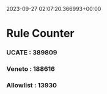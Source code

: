 2023-09-27 02:07:20.366993+00:00
# Rule Counter 
 ### UCATE : 389809

 ### Veneto : 188616

 ### Allowlist : 13930